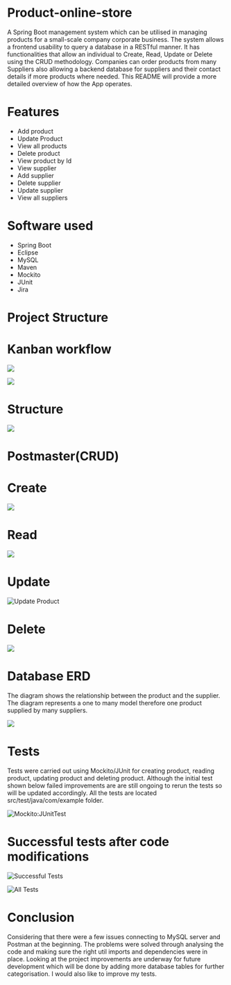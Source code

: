 # Product-online-store

A Spring Boot management system which can be utilised in managing products for a small-scale company corporate business. 
The system allows a frontend usability to query a database in a RESTful manner. It has functionalities that allow an individual to Create, Read, 
Update or Delete using the CRUD methodology. Companies can order products from many Suppliers also allowing a backend database 
for suppliers and their contact details if more products where needed. This README will provide a more detailed overview of how the 
App operates.


# Features

* Add product
* Update Product
* View all products 
* Delete product
* View product by Id
* View supplier
* Add supplier
* Delete supplier
* Update supplier
* View all suppliers 

# Software used

* Spring Boot
* Eclipse
* MySQL
* Maven
* Mockito
* JUnit
* Jira




# Project Structure

# Kanban workflow



![](Jira.png)




![](Jira.Kanban.png)


# Structure

![](Project.Structure.png)

# Postmaster(CRUD)

# Create
![](Add.Supplier.png)

# Read
![](All.Products.png)

# Update
![Update Product ](https://user-images.githubusercontent.com/111991383/198832195-32e4fd58-3652-4a14-b993-798cddf8301b.png)

# Delete
![](Delete.Supplier.png)

# Database ERD
The diagram shows the relationship between the product and the supplier. The diagram represents a one to many model therefore
one product supplied by many suppliers.

![](ERD.diagram.png)


# Tests
Tests were carried out using Mockito/JUnit for creating product, reading product, updating product and deleting product. Although the initial test shown below failed improvements are are still ongoing to rerun the tests so will be updated accordingly. All the tests are located src/test/java/com/example folder.


![Mockito:JUnitTest](https://user-images.githubusercontent.com/111991383/198978219-ed3d9719-c6c5-43b3-940b-492a547c3f70.png)


# Successful tests after code modifications
![Successful Tests](https://user-images.githubusercontent.com/111991383/199121747-23483e50-a63d-4f60-9961-2bdbf5f41de7.png)

![All Tests](https://user-images.githubusercontent.com/111991383/199224689-43dd33d8-0017-4f91-b0e9-b7d8fc728e3f.png)


# Conclusion
Considering that there were a few issues connecting to MySQL server and Postman at the beginning. The problems were solved through analysing the code and making sure the right util imports and dependencies were in place. Looking at the project improvements are underway for future development which will be done by adding more database tables for further categorisation. I would also like to improve my tests.
